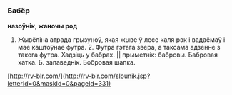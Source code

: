 ### Бабёр
**назоўнік, жаночы род**

1. Жывёліна атрада грызуноў, якая жыве ў лесе каля рэк і вадаёмаў і мае каштоўнае футра. 2. Футра гэтага звера, а таксама адзенне з такога футра. Хадзіць у бабрах. || прыметнік: бабровы. Бабровая хатка. Б. запаведнік. Бобровая шапка.

<a rel="author">[http://rv-blr.com/](http://rv-blr.com/slounik.jsp?letterId=0&maskId=0&pageId=331)</a>
